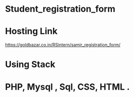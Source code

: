﻿# Student_registration_form

 # Hosting Link #
 https://goldbazar.co.in/RSintern/samir_registration_form/

 # Using Stack #

 # PHP, Mysql , Sql, CSS, HTML .
